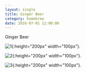 ```yaml
---
layout: single
title: Ginger Beer
category: homebrew
date: 2016-07-01 12:00:00
---
```


Ginger Beer

![1]({{site.url}}/assets/images/2016/07/01/IMAG0869.jpg){:height="200px" width="100px"}.

![2]({{site.url}}/assets/images/2016/07/01/IMAG0871.jpg){:height="200px" width="100px"}.

![3]({{site.url}}/assets/images/2016/07/01/IMAG0886.jpg){:height="200px" width="100px"}.
